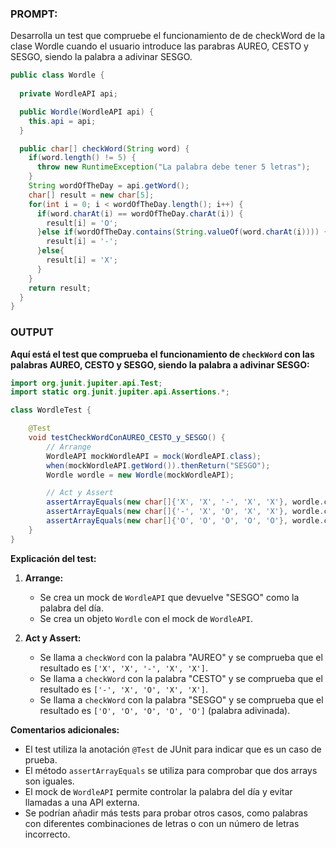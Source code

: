 ### PROMPT: 

Desarrolla un test que compruebe el funcionamiento de de checkWord de la clase Wordle cuando el usuario introduce las parabras AUREO, CESTO y SESGO, siendo la palabra a adivinar SESGO.

```java
public class Wordle {
   
  private WordleAPI api;

  public Wordle(WordleAPI api) {
    this.api = api;
  }

  public char[] checkWord(String word) {
    if(word.length() != 5) {
      throw new RuntimeException("La palabra debe tener 5 letras");
    }
    String wordOfTheDay = api.getWord();
    char[] result = new char[5];
    for(int i = 0; i < wordOfTheDay.length(); i++) {
      if(word.charAt(i) == wordOfTheDay.charAt(i)) {
        result[i] = 'O';
      }else if(wordOfTheDay.contains(String.valueOf(word.charAt(i)))) {
        result[i] = '-';
      }else{
        result[i] = 'X';
      }
    }
    return result;
  }
}
```

### OUTPUT

**Aquí está el test que comprueba el funcionamiento de `checkWord` con las palabras AUREO, CESTO y SESGO, siendo la palabra a adivinar SESGO:**

```java
import org.junit.jupiter.api.Test;
import static org.junit.jupiter.api.Assertions.*;

class WordleTest {

    @Test
    void testCheckWordConAUREO_CESTO_y_SESGO() {
        // Arrange
        WordleAPI mockWordleAPI = mock(WordleAPI.class);
        when(mockWordleAPI.getWord()).thenReturn("SESGO");
        Wordle wordle = new Wordle(mockWordleAPI);

        // Act y Assert
        assertArrayEquals(new char[]{'X', 'X', '-', 'X', 'X'}, wordle.checkWord("AUREO"));
        assertArrayEquals(new char[]{'-', 'X', 'O', 'X', 'X'}, wordle.checkWord("CESTO"));
        assertArrayEquals(new char[]{'O', 'O', 'O', 'O', 'O'}, wordle.checkWord("SESGO"));
    }
}
```

**Explicación del test:**

1. **Arrange:**
   - Se crea un mock de `WordleAPI` que devuelve "SESGO" como la palabra del día.
   - Se crea un objeto `Wordle` con el mock de `WordleAPI`.

2. **Act y Assert:**
   - Se llama a `checkWord` con la palabra "AUREO" y se comprueba que el resultado es `['X', 'X', '-', 'X', 'X']`.
   - Se llama a `checkWord` con la palabra "CESTO" y se comprueba que el resultado es `['-', 'X', 'O', 'X', 'X']`.
   - Se llama a `checkWord` con la palabra "SESGO" y se comprueba que el resultado es `['O', 'O', 'O', 'O', 'O']` (palabra adivinada).

**Comentarios adicionales:**

- El test utiliza la anotación `@Test` de JUnit para indicar que es un caso de prueba.
- El método `assertArrayEquals` se utiliza para comprobar que dos arrays son iguales.
- El mock de `WordleAPI` permite controlar la palabra del día y evitar llamadas a una API externa.
- Se podrían añadir más tests para probar otros casos, como palabras con diferentes combinaciones de letras o con un número de letras incorrecto.
